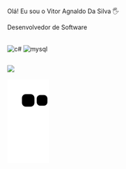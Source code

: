 Olá! Eu sou o Vitor Agnaldo Da Silva 🖐️

 Desenvolvedor de Software


<div style="display: inline_block"><br>
 
  <img   align="center"   alt="c#"     src="https://img.shields.io/badge/C%23-239120?style=for-the-badge&logo=c-sharp&logoColor=white" />
  <img   align="center"   alt="mysql"  src="https://img.shields.io/badge/MySQL-00000F?style=for-the-badge&logo=mysql&logoColor=white" />

  
 
</div>
  
  ##
 
<div> 

  <a href="https://www.linkedin.com/in/vitor-agnaldo-da-silva-a214a4200/" target="_blank"><img src="https://img.shields.io/badge/-LinkedIn-%230077B5?style=for-the-badge&logo=linkedin&logoColor=white" target="_blank"></a> 

  ![Snake animation](https://github.com/rafaballerini/rafaballerini/blob/output/github-contribution-grid-snake.svg)
  
</div>
